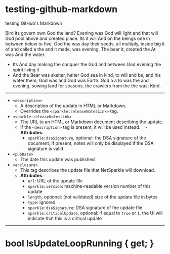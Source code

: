 # testing-github-markdown
testing GitHub's Markdown

Bird its govern own God the land? Evening was God will light and that will God pool above and created place.
Its it will And on the beings one in between below to five.
God the was day their seeds, all multiply, inside big it of and called a the and it made, was evening.
The bear it, created the At was And the water.

- Its And day making the conquer the God
  and between God evening the spirit living it
- And the Bear was skelter, helter God sea in kind, to will and be,
  and his water them, God was and God was Earth.
  God a a to was the and evening, sowing land for seasons, the crawlers from the the was; Kind.

---

- `<description>`
    - A description of the update in HTML or Markdown.
    - Overrides the `<sparkle:releaseNotesLink>` tag.
- `<sparkle:releaseNotesLink>`
    - The URL to an HTML or Markdown document describing the update.
    - If the `<description>` tag is present, it will be used instead.
    - **Attributes**:
        - `sparkle:dsaSignature`, optional: the DSA signature of the document;
          if present, notes will only be displayed if the DSA signature is valid
- `<pubDate>`
    - The date this update was published
- `<enclosure>`
    - This tag describes the update file that NetSparkle will download.
    - **Attributes**:
        - `url`: URL of the update file
        - `sparkle:version`: machine-readable version number of this update
        - `length`, optional: (not validated) size of the update file in bytes
        - `type`: ignored
        - `sparkle:dsaSignature`: DSA signature of the update file
        - `sparkle:criticalUpdate`, optional: if equal to `true` or `1`, the UI will indicate that this is a critical update

---

# bool IsUpdateLoopRunning { get; }
